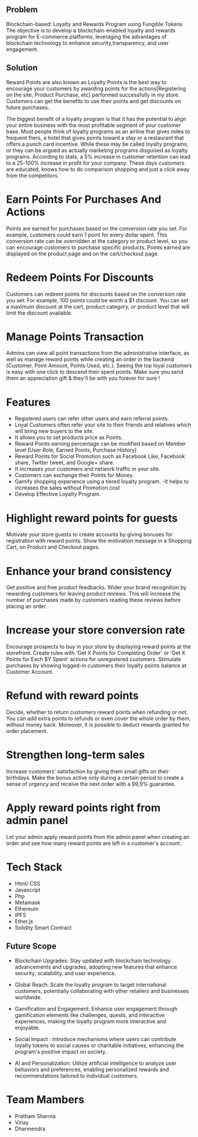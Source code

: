 
## Problem

Blockchain-based: Loyalty and Rewards Program using Fungible Tokens
The objective is to develop a blockchain-enabled loyalty and rewards program for E-commerce platforms, leveraging the advantages of blockchain technology to enhance security,transparency, and user engagement.

## Solution
Reward Points are also known as Loyalty Points is the best way to encourage your customers by awarding points for the actions[Registering on the site, Product Purchase, etc] performed successfully in  my store. Customers can get the benefits to use their points and get discounts on future purchases.

The biggest benefit of a loyalty program is that it has the potential to align your entire business with the most profitable segment of your customer base. Most people think of loyalty programs as an airline that gives miles to frequent fliers, a hotel that gives points toward a stay or a restaurant that offers a punch card incentive. While these may be called loyalty programs, or they can be argued as actually marketing programs disguised as loyalty programs. According to stats, a 5% increase in customer retention can lead to a 25-100% increase in profit for your company.
These days customers are educated, knows how to do comparison shopping and just a click away from the competitors.


# Earn Points For Purchases And Actions
Points are earned for purchases based on the conversion rate you set. For example, customers could earn 1 point for every dollar spent. This conversion rate can be overridden at the category or product level, so you can encourage customers to purchase specific products. Points earned are displayed on the product page and on the cart/checkout page.

# Redeem Points For Discounts
Customers can redeem points for discounts based on the conversion rate you set. For example, 100 points could be worth a $1 discount. You can set a maximum discount at the cart, product category, or product level that will limit the discount available.

# Manage Points Transaction
Admins can view all point transactions from the  administrative interface, as well as manage reward points while creating an order in the backend (Customer, Point Amount, Points Used, etc.). Seeing the top loyal customers is easy with one click to descend their spent points. Make sure you send them an appreciation gift & they'll be with you forever for sure !

# Features

- Registered users can refer other users and earn referral points.
- Loyal Customers often refer your site to their friends and relatives which will bring new buyers to the site.
- It allows you to set products price as Points.
- Reward Points earning percentage can be modified based on Member level [User Role, Earned Points, Purchase History]
- Reward Points for Social Promotion such as Facebook Like, Facebook share, Twitter tweet, and Google+ share.
- It increases your customers and network traffic in your site.
- Customers can exchange their Points for Money.
- Gamify shopping experience using a tiered loyalty program.
-It helps to increases the sales without Promotion cost
- Develop Effective Loyalty Program.


# Highlight reward points for guests
Motivate your store guests to create accounts by giving bonuses for registration with reward points. Show the motivation message in a Shopping Cart, on Product and Checkout pages.

# Enhance your brand consistency
Get positive and free product feedbacks. Wider your brand recognition by rewarding customers for leaving product reviews. This will increase the number of purchases made by customers reading these reviews before placing an order.

# Increase your store conversion rate
Encourage prospects to buy in your store by displaying reward points at the storefront. Create rules with 'Get X Points for Completing Order' or 'Get X Points for Each $Y Spent' actions for unregistered customers. Stimulate purchases by showing logged-in customers their loyalty points balance at Customer Account.

# Refund with reward points
Decide, whether to return customers reward points when refunding or not. You can add extra points to refunds or even cover the whole order by them, without money back. Moreover, it is possible to deduct rewards granted for order placement.

# Strengthen long-term sales
Increase customers’ satisfaction by giving them small gifts on their birthdays. Make the bonus active only during a certain period to create a sense of urgency and receive the next order with a 99,9% guarantee.

# Apply reward points right from admin panel
Let your admin apply reward points from the admin panel when creating an order and see how many reward points are left in a customer's account.

# Tech Stack 
- Html/ CSS
- Javascript
- Php
- Metamask
- Ethereum
- IPFS
- Ether.js
- Solidity Smart Contract

## Future Scope
- Blockchain Upgrades: Stay updated with blockchain technology advancements and upgrades, adopting new  features that enhance security, scalability, and user experience.

- Global Reach: Scale the loyalty program to target international customers, potentially collaborating with other retailers and businesses worldwide.

- Gamification and Engagement: Enhance user engagement through gamification elements like challenges, quests, and interactive experiences, making the loyalty program more interactive and enjoyable.

- Social Impact : Introduce mechanisms where users can contribute loyalty tokens to social causes or charitable initiatives, enhancing the program's positive impact on society.

- AI and Personalization: Utilize artificial intelligence to analyze user behaviors and preferences, enabling personalized rewards and recommendations tailored to individual customers.

# Team Mambers
- Pratham Sharma
- Vinay
- Dharmendra